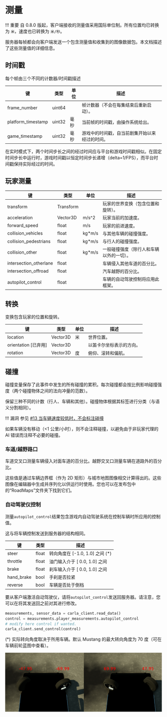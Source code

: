 # 测量

!!! 重要
    自 0.8.0 版起，客户端接收的测量值采用国际单位制。所有位置均已转换为 `米`，速度也已转换为 `米/秒`。
    

服务器每帧都会向客户端发送一个包含测量值和收集到的图像数据包。本文档描述了这些测量值的详细信息。

## 时间戳
每个帧由三个不同的计数器/时间戳描述

| 键 | 类型 | 单位 | 描述 |
|--------|--------|--------|--------|
| frame_number | uint64 | | 帧计数器（不会在每集结束后重新启动）。|
| platform_timestamp | uint32 | 毫秒 | 当前帧的时间戳，由操作系统给出。 |
| game_timestamp | uint32 | 毫秒 | 游戏中的时间戳，自当前剧集开始以来经过的时间。 |

在实时模式下，两个时间步长之间的经过时间应与平台和游戏时间戳相似。在固定时间步长中运行时，游戏时间戳以恒定时间步长递增（delta=1/FPS），而平台时间戳保持实际经过的时间。

## 玩家测量

| 键 | 类型 | 单位 | 描述 |
|--------|--------|--------|--------|
| transform | Transform | | 玩家的世界变换（包含位置和旋转）。 |
| acceleration | Vector3D | m/s^2 | 玩家当前的加速度。 |
| forward_speed | float | m/s | 玩家的前进速度。 |
| collision_vehicles | float | 	kg*m/s | 与其他车辆的碰撞强度。 |
| collision_pedestrians | float | 	kg*m/s | 与行人的碰撞强度。 |
| collision_other | float | 	kg*m/s | 一般碰撞强度（除行人和车辆以外的一切）。 |
| intersection_otherlane | float | 	 | 车辆侵入其他车道的百分比。 |
| intersection_offroad | float | 	 | 汽车越野的百分比。 |
| autopilot_control | float | 	 | 车辆的自动驾驶控制将应用此框架。 |

## 转换
变换包含玩家的位置和旋转。

| 键 | 类型 | 单位 | 描述 |
|--------|--------|--------|--------|
| location | Vector3D | 米 | 世界位置。 |
| orientation [已弃用] | Vector3D |  | 以笛卡尔坐标表示的方向。 |
| rotation | Vector3D | 度  | 俯仰、滚转和偏航。 |

## 碰撞
碰撞变量保存了此事件中发生的所有碰撞的累积。每次碰撞都会按比例影响碰撞强度（两个碰撞物体之间的法向冲量的范数）。

保留三种不同的计数（行人、车辆和其他）。碰撞物体根据其标签进行分类（与语义分割相同）。

!!! 漏洞
    参见 [#13 当车辆速度较低时，不会标注碰撞](https://github.com/carla-simulator/carla/issues/13)

如果车辆没有移动（<1 公里/小时），则不会注释碰撞，以避免由于非玩家代理的 AI 错误而注释不必要的碰撞。

### 车道/越野路口
车道交叉口测量车辆侵入对面车道的百分比。越野交叉口测量车辆在道路外的百分比。

这些值是通过车辆边界框（作为 2D 矩形）与城市地图图像相交计算得出的。这些图像在编辑器中生成并序列化以供运行时使用。您也可以在发布包中的“RoadMaps”文件夹下找到它们。

### 自动驾驶仪控制
测量`autopilot_control`结果包含游戏内自动驾驶系统在控制车辆时所应用的控制值。

这与将车辆控制发送到服务器的结构相同。

| 键 | 类型 |  描述 |
|--------|--------|--------|
| steer	 | float |  转向角度在 [-1.0, 1.0] 之间 (*) |
| throttle	 | float |  油门输入介于 [ 0.0, 1.0] 之间 |
| brake	 | float |  刹车输入介于 [ 0.0, 1.0] 之间 |
| hand_brake	 | bool |  手刹是否拉紧 |
| reverse	 | bool |  车辆是否处于倒档 |

要从客户端激活自动驾驶仪，请将`autopilot_control`发送回服务器。请注意，您可以在将其发送回之前对其进行修改。
```python
measurements, sensor_data = carla_client.read_data()
control = measurements.player_measurements.autopilot_control
# modify here control if wanted.
carla_client.send_control(control)
```
(*) 实际转向角度取决于所用车辆。默认 Mustang 的最大转向角度为 70 度（可在车辆前轮蓝图中查看）。

![](./img/steering_angle_mustang.png)

